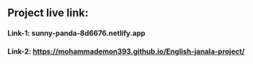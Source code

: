 ## Project live link:
#### Link-1: sunny-panda-8d6676.netlify.app
#### Link-2: https://mohammademon393.github.io/English-janala-project/
